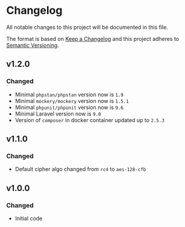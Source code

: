 # Changelog

All notable changes to this project will be documented in this file.

The format is based on [Keep a Changelog][keepachangelog] and this project adheres to [Semantic Versioning][semver].

## v1.2.0

### Changed

- Minimal `phpstan/phpstan` version now is `1.9`
- Minimal `mockery/mockery` version now is `1.5.1`
- Minimal `phpunit/phpunit` version now is `9.6`
- Minimal Laravel version now is `9.0`
- Version of `composer` in docker container updated up to `2.5.3`

## v1.1.0

### Changed

- Default cipher algo changed from `rc4` to `aes-128-cfb`

## v1.0.0

### Changed

- Initial code

[keepachangelog]:https://keepachangelog.com/en/1.0.0/
[semver]:https://semver.org/spec/v2.0.0.html
